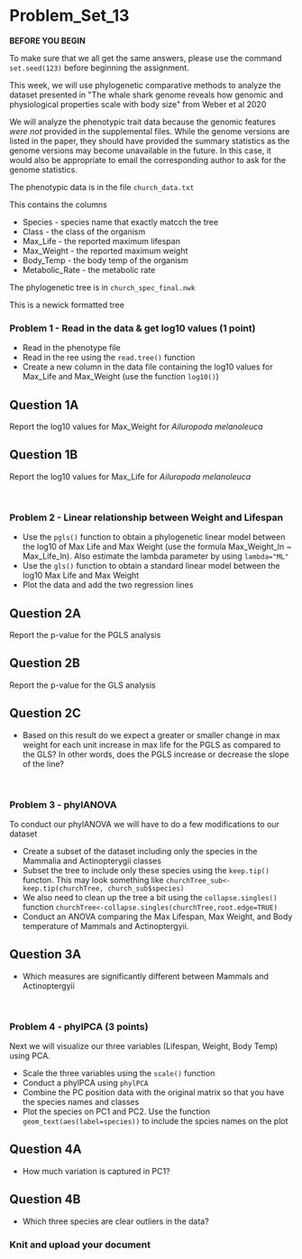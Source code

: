 # Problem_Set_13

**BEFORE YOU BEGIN**

To make sure that we all get the same answers, please use the command `set.seed(123)` before beginning the assignment. 

This week, we will use phylogenetic comparative methods to analyze the dataset presented in "The whale shark genome reveals how genomic and physiological properties scale with body size" from Weber et al 2020

We will analyze the phenotypic trait data because the genomic features *were not* provided in the supplemental files. While the genome versions are listed in the paper, they should have provided the summary statistics as the genome versions may become unavailable in the future. In this case, it would also be appropriate to email the corresponding author to ask for the genome statistics.


The phenotypic data is in the file ```church_data.txt```

This contains the columns 
- Species - species name that exactly matcch the tree
- Class - the class of the organism
- Max_Life - the reported maximum lifespan
- Max_Weight - the reported maximum weight
- Body_Temp - the body temp of the organism
- Metabolic_Rate - the metabolic rate 

The phylogenetic tree is in ```church_spec_final.nwk``` 

This is a newick formatted tree 


### Problem 1 - Read in the data & get log10 values (1 point)

- Read in the phenotype file 
- Read in the ree using the ```read.tree()``` function 
- Create a new column in the data file containing the log10 values for Max_Life and Max_Weight (use the function ```log10()```)

## Question 1A
Report the log10 values for Max_Weight for *Ailuropoda melanoleuca*

## Question 1B
Report the log10 values for Max_Life for *Ailuropoda melanoleuca*

&nbsp;
&nbsp;

### Problem 2 - Linear relationship between Weight and Lifespan 

- Use the ```pgls()``` function to obtain a phylogenetic linear model between the log10 of Max Life and Max Weight (use the formula Max_Weight_ln ~ Max_Life_ln). Also estimate the lambda parameter by using ```lambda="ML"```
- Use the ```gls()``` function to obtain a standard linear model between the log10 Max Life and Max Weight 
- Plot the data and add the two regression lines
  
## Question 2A
Report the p-value for the PGLS analysis

## Question 2B 
Report the p-value for the GLS analysis 

## Question 2C

- Based on this result do we expect a greater or smaller change in max weight for each unit increase in max life for the PGLS as compared to the GLS? In other words, does the PGLS increase or decrease the slope of the line?

&nbsp;
&nbsp;

### Problem 3 - phylANOVA 

To conduct our phylANOVA we will have to do a few modifications to our dataset

- Create a subset of the dataset including only the species in the Mammalia and Actinopterygii classes
- Subset the tree to include only these species using the ```keep.tip()``` functon. This may look something like ```churchTree_sub<-keep.tip(churchTree, church_sub$species)```
- We also need to clean up the tree a bit using the ```collapse.singles()``` function ```churchTree<-collapse.singles(churchTree,root.edge=TRUE)```
- Conduct an ANOVA comparing the Max Lifespan, Max Weight, and Body temperature of Mammals and Actinoptergyii. 

## Question 3A
- Which measures are significantly different between Mammals and Actinoptergyii

&nbsp;
&nbsp;

### Problem 4 - phylPCA (3 points)

Next we will visualize our three variables (Lifespan, Weight, Body Temp) using PCA. 

- Scale the three variables using the ```scale()``` function
- Conduct a phylPCA using ```phylPCA```
- Combine the PC position data with the original matrix so that you have the species names and classes
- Plot the species on PC1 and PC2. Use the function ```geom_text(aes(label=species))``` to include the spcies names on the plot

  
## Question 4A
- How much variation is captured in PC1?

## Question 4B
- Which three species are clear outliers in the data?

### Knit and upload your document 


